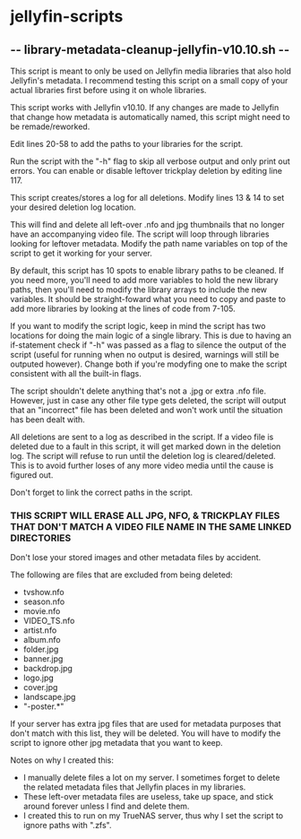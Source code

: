 # jellyfin-scripts

## -- library-metadata-cleanup-jellyfin-v10.10.sh --

This script is meant to only be used on Jellyfin media libraries that also hold Jellyfin's metadata.
I recommend testing this script on a small copy of your actual libraries first before using it on whole libraries.

This script works with Jellyfin v10.10.
If any changes are made to Jellyfin that change how metadata is automatically named, this script might need to be remade/reworked.

Edit lines 20-58 to add the paths to your libraries for the script.

Run the script with the "-h" flag to skip all verbose output and only print out errors.
You can enable or disable leftover trickplay deletion by editing line 117.

This script creates/stores a log for all deletions.
Modify lines 13 & 14 to set your desired deletion log location.

This will find and delete all left-over .nfo and jpg thumbnails that no longer have an accompanying video file.
The script will loop through libraries looking for leftover metadata. Modify the path name variables on top of the script to get it working for your server.

By default, this script has 10 spots to enable library paths to be cleaned. If you need more, you'll need to add more variables to hold the new library paths, then you'll need to modify the library arrays to include the new variables.
It should be straight-foward what you need to copy and paste to add more libraries by looking at the lines of code from 7-105.

If you want to modify the script logic, keep in mind the script has two locations for doing the main logic of a single library.
This is due to having an if-statement check if "-h" was passed as a flag to silence the output of the script (useful for running when no output is desired, warnings will still be outputed however).
Change both if you're modyfing one to make the script consistent with all the built-in flags.

The script shouldn't delete anything that's not a .jpg or extra .nfo file. However, just in case any other file type gets deleted, the script will output that an "incorrect" file has been deleted and won't work until the situation has been dealt with.

All deletions are sent to a log as described in the script.
If a video file is deleted due to a fault in this script, it will get marked down in the deletion log.
The script will refuse to run until the deletion log is cleared/deleted.
This is to avoid further loses of any more video media until the cause is figured out.

Don't forget to link the correct paths in the script.

### THIS SCRIPT WILL ERASE ALL JPG, NFO, & TRICKPLAY FILES THAT DON'T MATCH A VIDEO FILE NAME IN THE SAME LINKED DIRECTORIES

Don't lose your stored images and other metadata files by accident.

The following are files that are excluded from being deleted:

- tvshow.nfo
- season.nfo
- movie.nfo
- VIDEO_TS.nfo
- artist.nfo
- album.nfo
- folder.jpg
- banner.jpg
- backdrop.jpg
- logo.jpg
- cover.jpg
- landscape.jpg
- "-poster.*"

If your server has extra jpg files that are used for metadata purposes that don't match with this list, they will be deleted.
You will have to modify the script to ignore other jpg metadata that you want to keep.

Notes on why I created this:

- I manually delete files a lot on my server. I sometimes forget to delete the related metadata files that Jellyfin places in my libraries.
- These left-over metadata files are useless, take up space, and stick around forever unless I find and delete them.
- I created this to run on my TrueNAS server, thus why I set the script to ignore paths with ".zfs".
